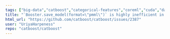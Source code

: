 ```yaml
---
tags: ["big-data","catboost","categorical-features","coreml","cuda","data-mining","data-science","decision-trees","gbdt","gbm","gpu","gpu-computing","gradient-boosting","kaggle","machine-learning","python","r","tutorial"]
title: "`Booster.save_model(format=\"pmml\")` is highly inefficient in size."
html_url: "https://github.com/catboost/catboost/issues/2387"
user: "UriyaHarpeness"
repo: "catboost/catboost"
---
```


